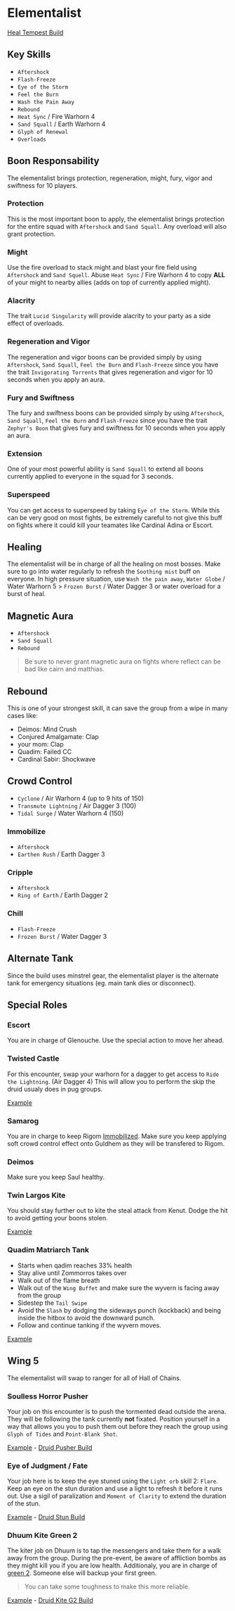 # Elementalist

[Heal Tempest Build](http://gw2skills.net/editor/?PGhEgEWGBrh5wWYlYpNp3aB-zRRYjhoaXNaq1IKjqLg0TAfPICQ6fKbgDgt0+mF-e)

## Key Skills

- `Aftershock`
- `Flash-Freeze`
- `Eye of the Storm`
- `Feel the Burn`
- `Wash the Pain Away`
- `Rebound`
- `Heat Sync` / Fire Warhorn 4
- `Sand Squall` / Earth Warhorn 4
- `Glyph of Renewal`
- `Overloads`

## Boon Responsability

The elementalist brings protection, regeneration, might, fury, vigor and swiftness for 10 players.

### Protection

This is the most important boon to apply, the elementalist brings protection for the entire squad with `Aftershock` and `Sand Squall`. Any overload will also grant protection.

### Might

Use the fire overload to stack might and blast your fire field using `Aftershock` and `Sand Squell`. Abuse `Heat Sync` / Fire Warhorn 4 to copy **ALL** of your might to nearby allies (adds on top of currently applied might).

### Alacrity

The trait `Lucid Singularity` will provide alacrity to your party as a side effect of overloads.

### Regeneration and Vigor

The regeneration and vigor boons can be provided simply by using `Aftershock`, `Sand Squall`, `Feel the Burn` and `Flash-Freeze` since you have the trait `Invigorating Torrents` that gives regeneration and vigor for 10 seconds when you apply an aura.

### Fury and Swiftness

The fury and swiftness boons can be provided simply by using `Aftershock`, `Sand Squall`, `Feel the Burn` and `Flash-Freeze` since you have the trait `Zephyr's Boon` that gives fury and swiftness for 10 seconds when you apply an aura.

### Extension

One of your most powerful ability is `Sand Squall` to extend all boons currently applied to everyone in the squad for 3 seconds.

### Superspeed

You can get access to superspeed by taking `Eye of the Storm`. While this can be very good on most fights, be extremely careful to not give this buff on fights where it could kill your teamates like Cardinal Adina or Escort.

## Healing

The elementalist will be in charge of all the healing on most bosses. Make sure to go into water regularly to refresh the `Soothing mist` buff on everyone. In high pressure situation, use `Wash the pain away`, `Water Globe` / Water Warhorn 5 > `Frozen Burst` / Water Dagger 3 or water overload for a burst of heal.

## Magnetic Aura

- `Aftershock`
- `Sand Squall`
- `Rebound`

> Be sure to never grant magnetic aura on fights where reflect can be bad like cairn and matthias.

## Rebound

This is one of your strongest skill, it can save the group from a wipe in many cases like:

- Deimos: Mind Crush
- Conjured Amalgamate: Clap
- your mom: Clap
- Quadim: Failed CC
- Cardinal Sabir: Shockwave

## Crowd Control

- `Cyclone` / Air Warhorn 4 (up to 9 hits of 150)
- `Transmute Lightning` / Air Dagger 3 (100)
- `Tidal Surge` / Water Warhorn 4 (150)

### Immobilize

- `Aftershock`
- `Earthen Rush` / Earth Dagger 3

### Cripple

- `Aftershock`
- `Ring of Earth` / Earth Dagger 2

### Chill

- `Flash-Freeze`
- `Frozen Burst` / Water Dagger 3

## Alternate Tank

Since the build uses minstrel gear,
the elementalist player is the alternate tank for emergency situations
(eg. main tank dies or disconnect).

## Special Roles

### Escort

You are in charge of Glenouche. Use the special action to move her ahead.

### Twisted Castle

For this encounter, swap your warhorn for a dagger to get access to `Ride the Lightning`. (Air Dagger 4)
This will allow you to perform the skip the druid usualy does in pug groups.

[Example](https://youtu.be/sN0EI6dOigc)

### Samarog

You are in charge to keep Rigom [Immobilized](#immobilize). Make sure you keep applying soft crowd control effect onto Guldhem as they will be transfered to Rigom.

### Deimos

Make sure you keep Saul healthy.

### Twin Largos Kite

You should stay further out to kite the steal attack from Kenut. Dodge the hit to avoid getting your boons stolen.

[Example](https://youtu.be/4YeOZs4RUuc)

### Quadim Matriarch Tank

- Starts when qadim reaches 33% health
- Stay alive until Zommorros takes over
- Walk out of the flame breath
- Walk out of the `Wing Buffet` and make sure the wyvern is facing away from the group
- Sidestep the `Tail Swipe`
- Avoid the `Slash` by dodging the sideways punch (kockback) and being inside the hitbox to avoid the downward punch.
- Follow and continue tanking if the wyvern moves.

[Example](https://youtu.be/j4cgU3gGjNs)

## Wing 5

The elementalist will swap to ranger for all of Hall of Chains.

### Soulless Horror Pusher

Your job on this encounter is to push the tormented dead outside the arena. They will be following the tank currently **not** fixated. Position yourself in a way that allows you you to push them out before they reach the group using `Glyph of Tides` and `Point-Blank Shot`.

[Example](https://youtu.be/eke6J8yA0FE) - [Druid Pusher Build](http://gw2skills.net/editor/?POhAYNlVwSYKsGGJO2TetsSOWcA-zRJYqR1fhkaEUdRleq67BJU+bp9NL-e)

### Eye of Judgment / Fate

Your job here is to keep the eye stuned using the `Light orb` skill 2: `Flare`. Keep an eye on the stun duration and use a light to refresh it before it runs out. Use a sigil of paralization and `Moment of Clarity` to extend the duration of the stun.

[Example](https://youtu.be/wTn-TJbNWWw?t=336) - [Druid Stun Build](http://gw2skills.net/editor/?POxEY6MsMBWCThhwIxxfyrZNi4A-zRJYqR9fh0SBUdUleq67BJU28vl23sA-e)

### Dhuum Kite Green 2

The kiter job on Dhuum is to tap the messengers and take them for a walk away from the group. During the pre-event, be aware of affliction bombs as they might kill you if you are low health. Additionaly, you are in charge of [green 2](/mechanics/dhuum-green.md). Someone else will backup your first green.

> You can take some toughness to make this more reliable.

[Example](https://youtu.be/ytsuUhgpx6A) - [Druid Kite G2 Build](http://gw2skills.net/editor/?POxEYiNssCWCThNyIxyVyr1VyriD-zRJYqR9fZUdVleq67BJU+bp9NL-e)
